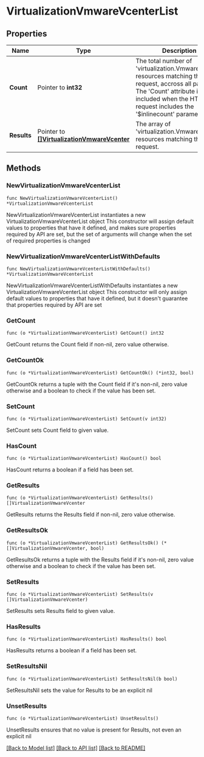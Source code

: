 # VirtualizationVmwareVcenterList

## Properties

Name | Type | Description | Notes
------------ | ------------- | ------------- | -------------
**Count** | Pointer to **int32** | The total number of &#39;virtualization.VmwareVcenter&#39; resources matching the request, accross all pages. The &#39;Count&#39; attribute is included when the HTTP GET request includes the &#39;$inlinecount&#39; parameter. | [optional] 
**Results** | Pointer to [**[]VirtualizationVmwareVcenter**](VirtualizationVmwareVcenter.md) | The array of &#39;virtualization.VmwareVcenter&#39; resources matching the request. | [optional] 

## Methods

### NewVirtualizationVmwareVcenterList

`func NewVirtualizationVmwareVcenterList() *VirtualizationVmwareVcenterList`

NewVirtualizationVmwareVcenterList instantiates a new VirtualizationVmwareVcenterList object
This constructor will assign default values to properties that have it defined,
and makes sure properties required by API are set, but the set of arguments
will change when the set of required properties is changed

### NewVirtualizationVmwareVcenterListWithDefaults

`func NewVirtualizationVmwareVcenterListWithDefaults() *VirtualizationVmwareVcenterList`

NewVirtualizationVmwareVcenterListWithDefaults instantiates a new VirtualizationVmwareVcenterList object
This constructor will only assign default values to properties that have it defined,
but it doesn't guarantee that properties required by API are set

### GetCount

`func (o *VirtualizationVmwareVcenterList) GetCount() int32`

GetCount returns the Count field if non-nil, zero value otherwise.

### GetCountOk

`func (o *VirtualizationVmwareVcenterList) GetCountOk() (*int32, bool)`

GetCountOk returns a tuple with the Count field if it's non-nil, zero value otherwise
and a boolean to check if the value has been set.

### SetCount

`func (o *VirtualizationVmwareVcenterList) SetCount(v int32)`

SetCount sets Count field to given value.

### HasCount

`func (o *VirtualizationVmwareVcenterList) HasCount() bool`

HasCount returns a boolean if a field has been set.

### GetResults

`func (o *VirtualizationVmwareVcenterList) GetResults() []VirtualizationVmwareVcenter`

GetResults returns the Results field if non-nil, zero value otherwise.

### GetResultsOk

`func (o *VirtualizationVmwareVcenterList) GetResultsOk() (*[]VirtualizationVmwareVcenter, bool)`

GetResultsOk returns a tuple with the Results field if it's non-nil, zero value otherwise
and a boolean to check if the value has been set.

### SetResults

`func (o *VirtualizationVmwareVcenterList) SetResults(v []VirtualizationVmwareVcenter)`

SetResults sets Results field to given value.

### HasResults

`func (o *VirtualizationVmwareVcenterList) HasResults() bool`

HasResults returns a boolean if a field has been set.

### SetResultsNil

`func (o *VirtualizationVmwareVcenterList) SetResultsNil(b bool)`

 SetResultsNil sets the value for Results to be an explicit nil

### UnsetResults
`func (o *VirtualizationVmwareVcenterList) UnsetResults()`

UnsetResults ensures that no value is present for Results, not even an explicit nil

[[Back to Model list]](../README.md#documentation-for-models) [[Back to API list]](../README.md#documentation-for-api-endpoints) [[Back to README]](../README.md)


